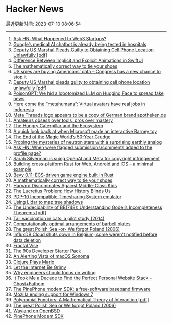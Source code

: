 # Hacker News

最近更新时间: 2023-07-10 08:06:54

--- 
1. [Ask HN: What Happened to Web3 Startups?](https://news.ycombinator.com/item?id=36655816) 
2. [Google’s medical AI chatbot is already being tested in hospitals](https://www.theverge.com/2023/7/8/23788265/google-med-palm-2-mayo-clinic-chatbot-bard-chatgpt) 
3. [Deputy US Marshal Pleads Guilty to Obtaining Cell Phone Location Unlawfully [pdf]](https://oig.justice.gov/sites/default/files/2023-07/06-30-2023b.pdf) 
4. [Difference Between Implicit and Explicit Animations in SwiftUI](https://holyswift.app/difference-between-implicit-and-explicit-animations-in-swiftui/) 
5. [The mathematically correct way to tie your shoes](https://bigthink.com/starts-with-a-bang/math-tie-shoes-correct/) 
6. [US spies are buying Americans’ data – Congress has a new chance to stop it](https://www.wired.com/story/ndaa-2023-davidson-jacobs-fourth-amendment/) 
7. [Deputy US Marshal pleads guilty to obtaining cell phone location unlawfully [pdf]](https://oig.justice.gov/sites/default/files/2023-07/06-30-2023b.pdf) 
8. [PoisonGPT: We hid a lobotomized LLM on Hugging Face to spread fake news](https://blog.mithrilsecurity.io/poisongpt-how-we-hid-a-lobotomized-llm-on-hugging-face-to-spread-fake-news/) 
9. [Here come the “metahumans”: Virtual avatars have real jobs in Indonesia](https://restofworld.org/2023/metahumans-go-mainstream-indonesia/) 
10. [Meta Threads logo appears to be a copy of German brand apotheken.de](https://old.reddit.com/r/Design/comments/14uzurq/threads_logo_appears_to_be_a_copy_of_german_brand/) 
11. [Amateurs obsess over tools, pros over mastery](https://adamsinger.substack.com/p/amateurs-obsess-over-tools-pros-over) 
12. [The Hungry Caterpillar and the Ecosystem](https://nautil.us/the-very-hungry-caterpillar-and-the-ecosystem-352590/) 
13. [A quick look back at when Microsoft made an interactive Barney toy](https://www.neowin.net/news/a-quick-look-back-at-when-microsoft-made-an-interactive-barney-toy/) 
14. [The End of the Magic World’s 50-Year Grudge](https://www.nytimes.com/2023/07/08/business/uri-geller-magic-deep-fakes.html) 
15. [Probing the mysteries of neutron stars with a surprising earthly analog](https://arstechnica.com/science/2023/07/probing-the-mysteries-of-neutron-stars-with-a-surprising-earthly-analog/) 
16. [Ask HN: When were flagged submissions/comments added to the profile page?](https://news.ycombinator.com/item?id=36657663) 
17. [Sarah Silverman is suing OpenAI and Meta for copyright infringement](https://www.theverge.com/2023/7/9/23788741/sarah-silverman-openai-meta-chatgpt-llama-copyright-infringement-chatbots-artificial-intelligence-ai) 
18. [Building cross-platform Rust for Web, Android and iOS – a minimal example](https://www.artificialworlds.net/blog/2022/07/06/building-cross-platform-rust-for-web-android-and-ios-a-minimal-example/) 
19. [Bevy 0.11: ECS-driven game engine built in Rust](https://bevyengine.org/news/bevy-0-11/) 
20. [A mathematically correct way to tie your shoes](https://bigthink.com/starts-with-a-bang/math-tie-shoes-correct/) 
21. [Harvard Discriminates Against Middle-Class Kids](https://www.wsj.com/articles/harvard-discriminates-against-middle-class-kids-legacy-admissions-court-85cf4503) 
22. [The Lucretius Problem: How History Blinds Us](https://fs.blog/lucretius-problem/) 
23. [PDP-10 Incompatible Timesharing System emulator](https://github.com/PDP-10/its) 
24. [Using Lidar to map tree shadows](https://tedpiotrowski.svbtle.com/using-lidar-for-tree-shadows-in-shademap) 
25. [The Undecidability of BB(748): Understanding Godel’s Incompleteness Theorems [pdf]](https://www.ingo-blechschmidt.eu/assets/bachelor-thesis-undecidability-bb748.pdf) 
26. [Tail vaccination in cats: a pilot study (2014)](https://pubmed.ncbi.nlm.nih.gov/24108201/) 
27. [Computationally optimal arrangements of barbell plates](https://jacobbrazeal.wordpress.com/2023/07/09/computationally-optimal-sequences-of-barbell-plates/) 
28. [The great Polish Sea -or- We forgot Poland (2006)](https://devblogs.microsoft.com/oldnewthing/20061027-00/?p=29213) 
29. [InfluxDB Cloud shuts down in Belgium; some weren't notified before data deletion](https://community.influxdata.com/t/getting-weird-results-from-gcp-europe-west1/30615) 
30. [Fractal Vise](https://airgraver.com/fractal-vise.htm) 
31. [The 90s Developer Starter Pack](https://retrocoding.net/the-90s-developer-starter-pack) 
32. [An Alerting Vista of macOS Sonoma](https://furbo.org/2023/07/09/an-alerting-vista-of-sonoma/) 
33. [Clojure Plays Mario](https://blog.phronemophobic.com/mairio.html) 
34. [Let the Internet Be Grimy](https://tedium.co/2023/07/08/threads-social-media-brand-safety/) 
35. [Why engineers should focus on writing](https://www.yieldcode.blog/post/why-engineers-should-write/) 
36. [It Took Me a Decade to Find the Perfect Personal Website Stack – Ghost+Fathom](https://davidgomes.com/it-took-me-a-decade-to-find-the-perfect-personal-website-stack/) 
37. [The PinePhone modem SDK: a free-software baseband firmware](https://github.com/the-modem-distro/pinephone_modem_sdk) 
38. [Mozilla ending support for Windows 7](https://blog.mozilla.org/futurereleases/2023/07/06/firefox-support-for-windows-7-8-and-8-1/) 
39. [Polynomial Functors: A Mathematical Theory of Interaction [pdf]](https://topos.site/poly-book.pdf) 
40. [The great Polish Sea or We forgot Poland (2006)](https://devblogs.microsoft.com/oldnewthing/20061027-00/?p=29213) 
41. [Wayland on OpenBSD](https://xenocara.org/Wayland_on_OpenBSD.html) 
42. [PinePhone Modem SDK](https://github.com/the-modem-distro/pinephone_modem_sdk) 
